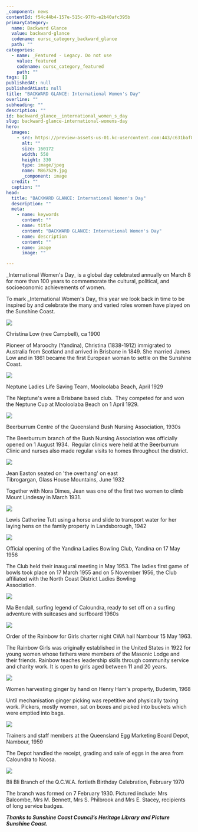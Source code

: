 ```yaml
---
_component: news
contentId: f54c44b4-157e-515c-97fb-e2b40afc395b
primaryCategory:
  name: Backward Glance
  value: backward-glance
  codename: oursc_category_backward_glance
  path: ""
categories:
  - name: _Featured - Legacy. Do not use
    value: featured
    codename: oursc_category_featured
    path: ""
tags: []
publishedAt: null
publishedAtLast: null
title: "BACKWARD GLANCE: International Women's Day"
overline: ""
subheading: ""
description: ""
id: backward_glance__international_women_s_day
slug: backward-glance-international-womens-day
hero:
  images:
    - src: https://preview-assets-us-01.kc-usercontent.com:443/c631baf8-1b46-001f-580c-d0001b68b4a8/33440e7e-a4fb-44e4-909e-c39b448f46d5/M867529.jpg
      alt: ""
      size: 160172
      width: 550
      height: 330
      type: image/jpeg
      name: M867529.jpg
      _component: image
  credit: ""
  caption: ""
head:
  title: "BACKWARD GLANCE: International Women's Day"
  description: ""
  meta:
    - name: keywords
      content: ""
    - name: title
      content: "BACKWARD GLANCE: International Women's Day"
    - name: description
      content: ""
    - name: image
      image: ""

---
```

\_International Women's Day\_ is a global day celebrated annually on March 8 for more than 100 years to commemorate the cultural, political, and socioeconomic achievements of women.

To mark \_International Women's Day\_ this year we look back in time to be inspired by and celebrate the many and varied roles women have played on the Sunshine Coast.

![](https://preview-assets-us-01.kc-usercontent.com:443/c631baf8-1b46-001f-580c-d0001b68b4a8/dcd48b27-9b64-4e8c-874a-28958263f50c/M191699-711x1024.jpg)

Christina Low (nee Campbell), ca 1900

Pioneer of Maroochy (Yandina), Christina (1838-1912) immigrated to Australia from Scotland and arrived in Brisbane in 1849. She married James Low and in 1861 became the first European woman to settle on the Sunshine Coast.

![](https://preview-assets-us-01.kc-usercontent.com:443/c631baf8-1b46-001f-580c-d0001b68b4a8/33440e7e-a4fb-44e4-909e-c39b448f46d5/M867529.jpg)

Neptune Ladies Life Saving Team, Mooloolaba Beach, April 1929

The Neptune's were a Brisbane based club.  They competed for and won the Neptune Cup at Mooloolaba Beach on 1 April 1929.

![](https://preview-assets-us-01.kc-usercontent.com:443/c631baf8-1b46-001f-580c-d0001b68b4a8/38c215d7-c363-4526-9840-d9fa9048cd45/M827496large-1024x723.jpg)

Beerburrum Centre of the Queensland Bush Nursing Association, 1930s

The Beerburrum branch of the Bush Nursing Association was officially opened on 1 August 1934.  Regular clinics were held at the Beerburrum Clinic and nurses also made regular visits to homes throughout the district.

![](https://preview-assets-us-01.kc-usercontent.com:443/c631baf8-1b46-001f-580c-d0001b68b4a8/298d1d3c-47a4-408a-ba87-0792b20ee97d/M864227.jpg)

Jean Easton seated on 'the overhang' on east Tibrogargan, Glass House Mountains, June 1932

Together with Nora Dimes, Jean was one of the first two women to climb Mount Lindesay in March 1931.

![](https://preview-assets-us-01.kc-usercontent.com:443/c631baf8-1b46-001f-580c-d0001b68b4a8/3ea5f4fb-a757-46c8-99c7-460e35ab32f4/M865110.jpg)

Lewis Catherine Tutt using a horse and slide to transport water for her laying hens on the family property in Landsborough, 1942

![](https://preview-assets-us-01.kc-usercontent.com:443/c631baf8-1b46-001f-580c-d0001b68b4a8/3b3beca1-5dd2-4d35-b14f-fecfc9ca5cda/M671075LadiesBowls-1024x741.jpg)

Official opening of the Yandina Ladies Bowling Club, Yandina on 17 May 1956 

The Club held their inaugural meeting in May 1953. The ladies first game of bowls took place on 17 March 1955 and on 5 November 1956, the Club affiliated with the North Coast District Ladies Bowling Association.                         

![](https://preview-assets-us-01.kc-usercontent.com:443/c631baf8-1b46-001f-580c-d0001b68b4a8/793406b8-29f4-4485-a1d2-8c68c450099a/P90693.jpg)

Ma Bendall, surfing legend of Caloundra, ready to set off on a surfing adventure with suitcases and surfboard 1960s

![](https://preview-assets-us-01.kc-usercontent.com:443/c631baf8-1b46-001f-580c-d0001b68b4a8/55d78f12-52cc-4b41-91cf-ed9c307ebec2/M596259-1024x770.jpg)

Order of the Rainbow for Girls charter night CWA hall Nambour 15 May 1963.

The Rainbow Girls was originally established in the United States in 1922 for young women whose fathers were members of the Masonic Lodge and their friends. Rainbow teaches leadership skills through community service and charity work. It is open to girls aged between 11 and 20 years.

![](https://preview-assets-us-01.kc-usercontent.com:443/c631baf8-1b46-001f-580c-d0001b68b4a8/c686abc7-a343-4fcc-b824-bf4e45185171/M827496large-1-1024x723.jpg)

Women harvesting ginger by hand on Henry Ham's property, Buderim, 1968

Until mechanisation ginger picking was repetitive and physically taxing work. Pickers, mostly women, sat on boxes and picked into buckets which were emptied into bags.

![](https://preview-assets-us-01.kc-usercontent.com:443/c631baf8-1b46-001f-580c-d0001b68b4a8/c06cc001-8caa-4462-926b-0bfa64dbbf93/M754138.jpg)

Trainers and staff members at the Queensland Egg Marketing Board Depot, Nambour, 1959

The Depot handled the receipt, grading and sale of eggs in the area from Caloundra to Noosa.

![](https://preview-assets-us-01.kc-usercontent.com:443/c631baf8-1b46-001f-580c-d0001b68b4a8/e56e1e0c-8f4b-483a-be68-aa7b8ba1bcd1/M827505-1024x725.jpg)

Bli Bli Branch of the Q.C.W\.A. fortieth Birthday Celebration, February 1970

The branch was formed on 7 February 1930. Pictured include: Mrs Balcombe, Mrs M. Bennett, Mrs S. Philbrook and Mrs E. Stacey, recipients of long service badges.

***Thanks to Sunshine Coast Council’s Heritage Library and Picture Sunshine Coast.***
